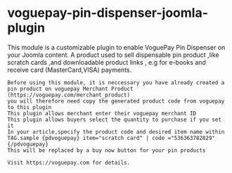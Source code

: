 # voguepay-pin-dispenser-joomla-plugin
This module is a customizable plugin to enable VoguePay Pin Dispenser on your Joomla content. A product used to sell dispensable pin product ,like scratch cards ,and  downloadable product links , e.g for e-books and receive card (MasterCard,VISA) payments.

    Before using this module, it is neccessary you have already created a pin product on voguepay Merchant Product (https://voguepay.com/merchant_product)
    you will therefore need copy the generated product code from voguepay to this plugin
    This plugin allows merchant enter their voguepay merchant ID
    This plugin allows buyers select the quantity to purchase if you set it
    In your article,specify the product code and desired item name within TAG.sample {pdvoguepay} item="scratch card" | code ="536363782829" {/pdvoguepay}
    This will be replaced by a buy now button for your pin products

    Visit https://voguepay.com for details.

